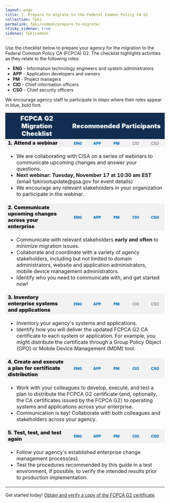```yaml
---
layout: page 
title: 1. Prepare to migrate to the Federal Common Policy CA G2
collection: fpki
permalink: fpki/common/prepare-to-migrate/
sticky_sidenav: true
sidenav: fpkicommon
---
```

 

Use the checklist below to prepare your agency for the migration to the Federal Common Policy CA (FCPCA) G2.  The checklist highlights activities as they relate to the following roles:
- **ENG** - Information technology engineers and system administrators
- **APP** - Application developers and owners
- **PM** - Project managers
- **CIO** - Chief information officers
- **CSO** - Chief security officers

We encourage agency staff to participate in steps where their roles appear in blue, bold font.

<style>
.title {font-size: 20px; color: white; background-color: #112e51; font-weight: 900;}
.header {text-align: center; font-size: 20px; color: white; background-color: #112e51; font-weight: 900;}

.what {  text-align: left; font-weight: 900; background-color: #f2f2f2; font size="5";}
.who { text-align: center; min-width: 55px; max-width: 55px; font-size: 12px; font-weight: 300; padding: 3px; background-color: #f2f2f2;}
#whoactive { font-weight: 800; color: #0071bc; }
</style>

<table>
 <col width="400">
 <col width="200">

 <tr>
  <th colspan="2" class="title">FCPCA G2 Migration Checklist</th>
  <th colspan="5" class="header">Recommended Participants</th>
 </tr>

 <tr>
  <td colspan="2" class="what">1. Attend a webinar</td>
  <td class="who" id="whoactive">ENG</td>
  <td class="who" id="whoactive">APP</td>
  <td class="who" id="whoactive">PM</td>
  <td class="who">CIO</td>
  <td class="who">CSO</td>
 </tr>

<tr>
  <td colspan="7" class="desc">
  <ul>
	<li>We are collaborating with CISA on a series of webinars to communicate upcoming changes and answer your questions. </li>
	<li><strong>Next webinar: Tuesday, November 17 at 10:30 am EST</strong> (email fpkirootupdate@gsa.gov for event details)</li>
	<li>We encourage any relevant stakeholders in your organization to participate in the webinar.</li>
  </ul>
  </td>
</tr>

 <tr>
  <td colspan="2" class="what">2. Communicate upcoming changes across your enterprise</td>
  <td class="who" id="whoactive">ENG</td>
  <td class="who" id="whoactive">APP</td>
  <td class="who" id="whoactive">PM</td>
  <td class="who" id="whoactive">CIO</td>
  <td class="who" id="whoactive">CSO</td>
 </tr>

<tr>
  <td colspan="7" class="desc">
  <ul>
	<li>Communicate with relevant stakeholders <strong>early and often</strong> to minimize migration issues.</li>
	<li>Collaborate and coordinate with a variety of agency stakeholders, including but not limited to domain administrators, website and application administrators, mobile device management administrators. </li>
	<li>Identify who you need to communicate with, and get started now!</li>

  </ul>
  </td>
</tr>


 <tr>
  <td colspan="2" class="what">3. Inventory enterprise systems and applications</td>
  <td class="who" id="whoactive">ENG</td>
  <td class="who" id="whoactive">APP</td>
  <td class="who" id="whoactive">PM</td>
  <td class="who">CIO</td>
  <td class="who">CSO</td>
 </tr>

<tr>
  <td colspan="7" class="desc">
  <ul>
	<li>Inventory your agency's systems and applications.</li>
	<li>Identify how you will deliver the updated FCPCA G2 CA certificate to each system or application. For example, you might distribute the certificate through a Group Policy Object (GPO) or Mobile Device Management (MDM) tool.</li>
  </ul>
  </td>
</tr>

 <tr>
  <td colspan="2" class="what">4. Create and execute a plan for certificate distribution</td>
  <td class="who" id="whoactive">ENG</td>
  <td class="who" id="whoactive">APP</td>
  <td class="who" id="whoactive">PM</td>
  <td class="who" id="whoactive">CIO</td>
  <td class="who" id="whoactive">CSO</td>
 </tr>

<tr>
  <td colspan="7" class="desc">
  <ul>
	<li>Work with your colleagues to develop, execute, and test a plan to distribute the FCPCA G2 certificate (and, optionally, the CA certificates issued by the FCPCA G2) to operating systems and applications across your enterprise.</li>
	<li>Communication is key! Collaborate with both colleagues and stakeholders across your agency.</li> 
  </ul>
  </td>
</tr>

 <tr>
  <td colspan="2" class="what">5. Test, test, and test again</td>
  <td class="who" id="whoactive">ENG</td>
  <td class="who" id="whoactive">APP</td>
  <td class="who" id="whoactive">PM</td>
  <td class="who" id="whoactive">CIO</td>
  <td class="who" id="whoactive">CSO</td>
 </tr>

<tr>
  <td colspan="7" class="desc">
  <ul>
	<li>Follow your agency's established enterprise change management process(es). </li>
	<li>Test the procedures recommended by this guide in a test environment, if possible, to verify the intended results prior to production implementation.</li>
  </ul>
  </td>
</tr>


</table>

Get started today! [Obtain and verify a copy of the FCPCA G2 certificate](../common/obtain-and-verify/).
